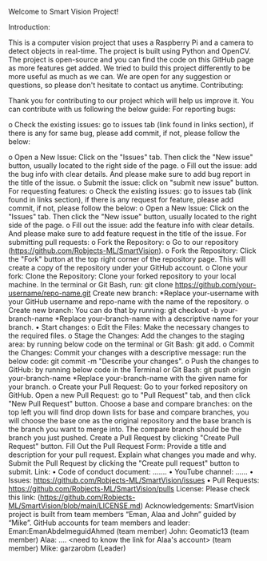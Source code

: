 Welcome to Smart Vision Project!

Introduction:

This is a computer vision project that uses a Raspberry Pi and a camera to detect objects in real-time. The project is built using Python and OpenCV. The project is open-source and you can find the code on this GitHub page as more features get added. We tried to build this project differently to be more useful as much as we can. We are open for any suggestion or questions, so please don't hesitate to contact us anytime.
Contributing: 

Thank you for contributing to our project which will help us improve it. You can contribute with us following the below guide: 
For reporting bugs: 

o	Check the existing issues: go to issues tab (link found in links section), if there is any for same bug, please add commit, if not, please follow the below:

o	 Open a New Issue: Click on the "Issues" tab. Then click the "New issue" button,               usually located to the right side of the page.
o	Fill out the issue: add the bug info with clear details. And please make sure to add bug report in the title of the issue.
o	 Submit the issue: click on "submit new issue" button.
For requesting features: 
o	Check the existing issues: go to issues tab (link found in links section), if there is any request for feature, please add commit, if not, please follow the below:
o	Open a New Issue: Click on the "Issues" tab. Then click the "New issue" button, usually located to the right side of the page.
o	Fill out the issue: add the feature info with clear details. And please make sure to add feature request in the title of the issue.
For submitting pull requests: 
o	Fork the Repository:
o	Go to our repository (https://github.com/Robjects-ML/SmartVision).
o	Fork the Repository: Click the "Fork" button at the top right corner of the repository page. This will create a copy of the repository under your GitHub account.
o	Clone your fork: 
Clone the Repository: Clone your forked repository to your local machine. In the terminal or Git Bash, run: git clone https://github.com/your-username/repo-name.git Create new branch:
*Replace your-username with your GitHub username and repo-name with the name of the repository.
o	Create new branch:
You can do that by running: git checkout -b your-branch-name 
*Replace your-branch-name with a descriptive name for your branch.
•	Start changes:
o	Edit the Files: Make the necessary changes to the required files.
o	Stage the Changes: Add the changes to the staging area: by running below code on the terminal or Git Bash: git add.
o	 Commit the Changes: Commit your changes with a descriptive message: run the below code: git commit -m "Describe your changes". 
o	Push the changes to GitHub: by running below code in the Terminal or Git Bash: git push origin your-branch-name 
*Replace your-branch-name with the given name for your branch. 
o	Create your Pull Request:
Go to your forked repository on GitHub.
Open a new Pull Request: go to "Pull Request" tab, and then click "New Pull Request" button.
Choose a base and compare branches: on the top left you will find drop down lists for base and compare branches, you will choose the base one as the original repository and the base branch is the branch you want to merge into. The compare branch should be the branch you just pushed.
Create a Pull Request by clicking "Create Pull Request" button.
Fill Out the Pull Request Form: Provide a title and description for your pull request. Explain what changes you made and why.
Submit the Pull Request by clicking the "Create pull request" button to submit.
Link:
•	Code of conduct document: …….
•	YouTube channel: …… 
•	Issues: https://github.com/Robjects-ML/SmartVision/issues
•	Pull Requests: https://github.com/Robjects-ML/SmartVision/pulls
License: 
Please check this link: (https://github.com/Robjects-ML/SmartVision/blob/main/LICENSE.md)
Acknowledgements: 
SmartVision project is built from team members “Eman, Alaa and John” guided by “Mike”. 
GitHub accounts for team members and leader:
 Eman:EmanAbdelmeguidAhmed (team member)
John: Geomatic13 (team member)
Alaa: .... <need to know the link for Alaa's account> (team member)
Mike: garzarobm (Leader)
